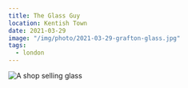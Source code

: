 ```yaml
---
title: The Glass Guy
location: Kentish Town
date: 2021-03-29
image: "/img/photo/2021-03-29-grafton-glass.jpg"
tags:
  - london
---
```


![A shop selling glass](/img/photo/2021-03-29-grafton-glass.jpg)
